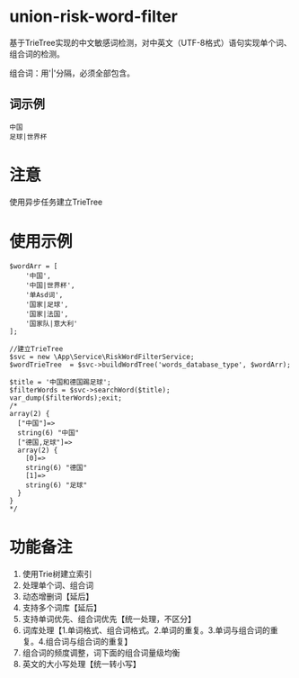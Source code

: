 # union-risk-word-filter
基于TrieTree实现的中文敏感词检测，对中英文（UTF-8格式）语句实现单个词、组合词的检测。

组合词：用'|'分隔，必须全部包含。

## 词示例
```
中国
足球|世界杯
```

# 注意
使用异步任务建立TrieTree

# 使用示例
```
$wordArr = [
    '中国',
    '中国|世界杯',
    '单Asd词',
    '国家|足球',
    '国家|法国',
    '国家队|意大利'
];

//建立TrieTree
$svc = new \App\Service\RiskWordFilterService;
$wordTrieTree  = $svc->buildWordTree('words_database_type', $wordArr);

$title = '中国和德国踢足球';
$filterWords = $svc->searchWord($title);
var_dump($filterWords);exit;
/*
array(2) {
  ["中国"]=>
  string(6) "中国"
  ["德国,足球"]=>
  array(2) {
    [0]=>
    string(6) "德国"
    [1]=>
    string(6) "足球"
  }
}
*/
```

# 功能备注 
1. 使用Trie树建立索引
2. 处理单个词、组合词
3. 动态增删词【延后】
4. 支持多个词库【延后】
5. 支持单词优先、组合词优先【统一处理，不区分】
6. 词库处理【1.单词格式、组合词格式。2.单词的重复。3.单词与组合词的重复。4.组合词与组合词的重复】
7. 组合词的频度调整，词下面的组合词量级均衡
8. 英文的大小写处理【统一转小写】
